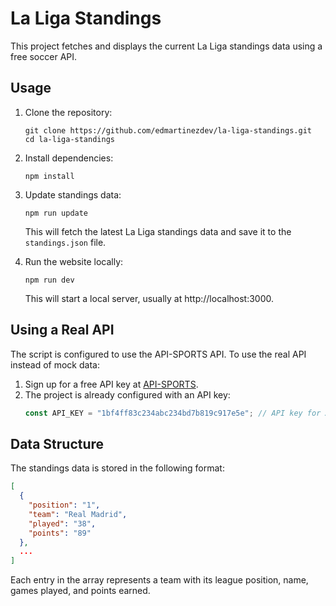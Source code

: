 # La Liga Standings

This project fetches and displays the current La Liga standings data using a free soccer API.

## Usage

1. Clone the repository:
   ```
   git clone https://github.com/edmartinezdev/la-liga-standings.git
   cd la-liga-standings
   ```

2. Install dependencies:
   ```
   npm install
   ```

3. Update standings data:
   ```
   npm run update
   ```
   This will fetch the latest La Liga standings data and save it to the `standings.json` file.

4. Run the website locally:
   ```
   npm run dev
   ```
   This will start a local server, usually at http://localhost:3000.

## Using a Real API

The script is configured to use the API-SPORTS API. To use the real API instead of mock data:

1. Sign up for a free API key at [API-SPORTS](https://api-sports.io/).
2. The project is already configured with an API key:
   ```javascript
   const API_KEY = "1bf4ff83c234abc234bd7b819c917e5e"; // API key for API-SPORTS
   ```

## Data Structure

The standings data is stored in the following format:

```json
[
  {
    "position": "1",
    "team": "Real Madrid",
    "played": "38",
    "points": "89"
  },
  ...
]
```

Each entry in the array represents a team with its league position, name, games played, and points earned.